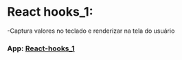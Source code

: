 # React hooks_1:
-Captura valores no teclado e renderizar na tela do usuário<br>
### App: [React-hooks_1](https://react-hooks1.netlify.app/)
